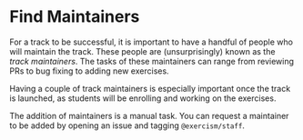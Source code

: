 # Find Maintainers

For a track to be successful, it is important to have a handful of people who will maintain the track.
These people are (unsurprisingly) known as the _track maintainers_.
The tasks of these maintainers can range from reviewing PRs to bug fixing to adding new exercises.

Having a couple of track maintainers is especially important once the track is launched, as students will be enrolling and working on the exercises.

The addition of maintainers is a manual task.
You can request a maintainer to be added by opening an issue and tagging `@exercism/staff`.
